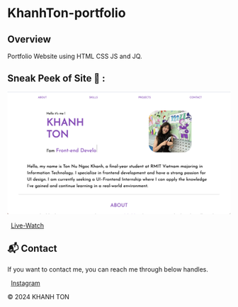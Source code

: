 # KhanhTon-portfolio

## Overview
Portfolio Website using HTML CSS JS and JQ.

## Sneak Peek of Site 🙈 :
<img src="public/images/Thumbnail.png" />

&nbsp;&nbsp;<a href="https://khanh-ton-s-portfolio.vercel.app/">Live-Watch</a>

<h2>📬 Contact</h2>

If you want to contact me, you can reach me through below handles.

&nbsp;&nbsp;<a href="https://www.instagram.com/_ngckhanh/">Instagram</a>

© 2024 KHANH TON
